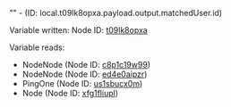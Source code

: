 "" - (ID: local.t09lk8opxa.payload.output.matchedUser.id)

Variable written:
Node ID: [t09lk8opxa](../nodes/t09lk8opxa.md)

Variable reads:
* NodeNode (Node ID: [c8p1c19w99](../nodes/c8p1c19w99.md))
* NodeNode (Node ID: [ed4e0aipzr](../nodes/ed4e0aipzr.md))
* PingOne (Node ID: [us1sbucx0m](../nodes/us1sbucx0m.md))
* Node (Node ID: [xfg1fliupl](../nodes/xfg1fliupl.md))
